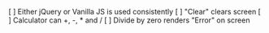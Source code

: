 [ ] Either jQuery or Vanilla JS is used consistently
[ ] "Clear" clears screen
[ ] Calculator can +, -, * and /
[ ] Divide by zero renders "Error" on screen
